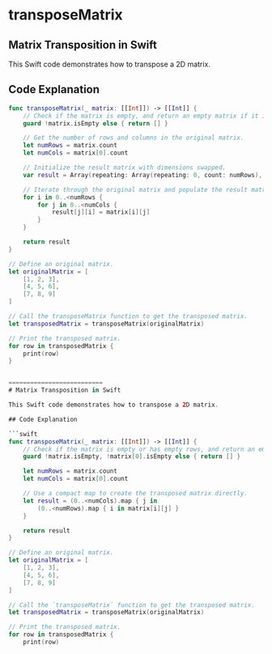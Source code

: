 # transposeMatrix
## Matrix Transposition in Swift

This Swift code demonstrates how to transpose a 2D matrix.

## Code Explanation

```swift
func transposeMatrix(_ matrix: [[Int]]) -> [[Int]] {
    // Check if the matrix is empty, and return an empty matrix if it is.
    guard !matrix.isEmpty else { return [] }

    // Get the number of rows and columns in the original matrix.
    let numRows = matrix.count
    let numCols = matrix[0].count

    // Initialize the result matrix with dimensions swapped.
    var result = Array(repeating: Array(repeating: 0, count: numRows), count: numCols)

    // Iterate through the original matrix and populate the result matrix with transposed values.
    for i in 0..<numRows {
        for j in 0..<numCols {
            result[j][i] = matrix[i][j]
        }
    }

    return result
}

// Define an original matrix.
let originalMatrix = [
    [1, 2, 3],
    [4, 5, 6],
    [7, 8, 9]
]

// Call the transposeMatrix function to get the transposed matrix.
let transposedMatrix = transposeMatrix(originalMatrix)

// Print the transposed matrix.
for row in transposedMatrix {
    print(row)
}


==========================
# Matrix Transposition in Swift

This Swift code demonstrates how to transpose a 2D matrix.

## Code Explanation

```swift
func transposeMatrix(_ matrix: [[Int]]) -> [[Int]] {
    // Check if the matrix is empty or has empty rows, and return an empty matrix if so.
    guard !matrix.isEmpty, !matrix[0].isEmpty else { return [] }

    let numRows = matrix.count
    let numCols = matrix[0].count

    // Use a compact map to create the transposed matrix directly.
    let result = (0..<numCols).map { j in
        (0..<numRows).map { i in matrix[i][j] }
    }

    return result
}

// Define an original matrix.
let originalMatrix = [
    [1, 2, 3],
    [4, 5, 6],
    [7, 8, 9]
]

// Call the `transposeMatrix` function to get the transposed matrix.
let transposedMatrix = transposeMatrix(originalMatrix)

// Print the transposed matrix.
for row in transposedMatrix {
    print(row)




